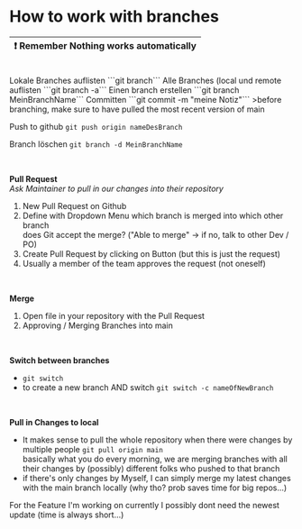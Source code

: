 # How to work with branches

| :exclamation:  **Remember** Nothing works automatically   |
|-----------------------------------------|

<br>
Lokale Branches auflisten ```git branch```
Alle Branches (local und remote auflisten ```git branch -a```
Einen branch erstellen ```git branch MeinBranchName```
Committen ```git commit -m "meine Notiz"```
>before branching, make sure to have pulled the most recent version of main

Push to github ```git push origin nameDesBranch```

Branch löschen ```git branch -d MeinBranchName```

<br>

**Pull Request**
<br> *Ask Maintainer to pull in our changes into their repository*
1. New Pull Request on Github
2. Define with Dropdown Menu which branch is merged into which other branch <br>
does Git accept the merge? ("Able to merge" -> if no, talk to other Dev / PO)
3. Create Pull Request by clicking on Button (but this is just the request)
4. Usually a member of the team approves the request (not oneself)

<br>

**Merge**
1. Open file in your repository with the Pull Request
2. Approving / Merging Branches into main

<br>

**Switch between branches**
- ```git switch```
- to create a new branch AND switch ```git switch -c nameOfNewBranch```

<br>

**Pull in Changes to local**
- It makes sense to pull the whole repository when there were changes by multiple people ```git pull origin main``` <br>
basically what you do every morning, we are merging branches with all their changes by (possibly) different folks who pushed to that branch
- if there's only changes by Myself, I can simply merge my latest changes with the main branch locally (why tho? prob saves time for big repos...)


For the Feature I'm working on currently I possibly dont need the newest update (time is always short...)
